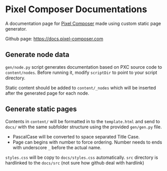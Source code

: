 # Pixel Composer Documentations

A documentation page for [Pixel Composer](https://github.com/Ttanasart-pt/Pixel-Composer) made using custom static page generator.

Github page: https://docs.pixel-composer.com

## Generate node data

`gen/node.py` script generates documentation based on PXC source code to `content/nodes`. Before running it, modify `scriptDir` to point to your script directory.

Static content should be added to `content/_nodes` which will be inserted after the generated page for each node.

## Generate static pages

Contents in `content/` will be formatted in to the `template.html` and send to `docs/` with the same subfolder structure using the provided `gen/gen.py` file.

- PascalCase will be converted to space separated Title Case. 
- Page can begins with number to force ordering. Number needs to ends with underscore `_` before the actual name.

`styles.css` will be copy to `docs/styles.css` automatically. `src` directory is hardlinked to the `docs/src` (not sure how github deal with hardlink)

